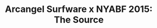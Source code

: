 ---
ee_id_show: '4274'
title: 'Arcangel Surfware x NYABF 2015: The Source'
url: the-source
live_url:
year: '2015'
venue: NYABF
state_country: New York
type:
dates:
wwwnews:
wwweblast:
pitch: "​Arcangel Surfware pop-up. Debuted a few nu issues of The Source, and showed
  them along with a few works referenced in them. Sold over a quarter of a million
  lines of source code!"
ps:
layout: shows
---